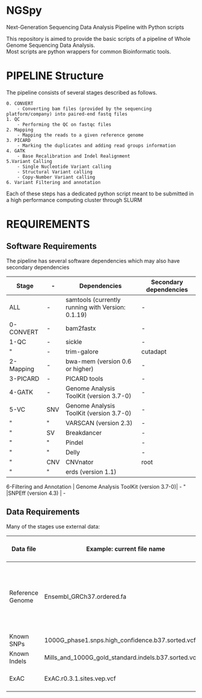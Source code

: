 # NGSpy


Next-Generation Sequencing Data Analysis Pipeline with Python scripts


This repository is aimed to provide the basic scripts of a pipeline of Whole Genome Sequencing Data Analysis. <br>
Most scripts are python wrappers for common  Bioinformatic tools. 

# PIPELINE Structure

The pipeline consists of several stages described as follows.

    0. CONVERT
        - Converting bam files (provided by the sequencing platform/company) into paired-end fastq files
    1. QC
        - Performing the QC on fastqc files
    2. Mapping
        - Mapping the reads to a given reference genome
    3. PICARD
        - Marking the duplicates and adding read groups information
    4. GATK
        - Base Recalibration and Indel Realignment
    5.Variant Calling
        - Single Nucleotide Variant calling
        - Structural Variant calling
        - Copy-Number Variant calling
    6. Variant Filtering and annotation
    

Each of these steps has a dedicated python script meant to be submitted in a high performance computing cluster through SLURM


# REQUIREMENTS


## Software Requirements

The pipeline has several software dependencies which may also have secondary dependencies

Stage |-| Dependencies    | Secondary dependencies
------------ |-| -------------| ---------------
ALL |-| samtools (currently running with Version: 0.1.19)|  -     
0-CONVERT |-| bam2fastx |     -       
1-QC      |-| sickle |       -       
   "     |-| trim-galore | cutadapt
2-Mapping |-| bwa-mem (version 0.6 or higher)|     -       
3-PICARD |-| PICARD tools |     -     
4-GATK |-| Genome Analysis ToolKit (version 3.7-0)|    -    
5-VC |SNV| Genome Analysis ToolKit (version 3.7-0)|    -
  "  | " |VARSCAN (version 2.3)|   -
" | SV | Breakdancer | - 
" | " | Pindel | -
" | " | Delly | -
" | CNV | CNVnator | root
" | " |erds (version 1.1)|
 
6-Filtering and Annotation | Genome Analysis ToolKit (version 3.7-0)|    -
" |SNPEff (version 4.3) | - 

## Data Requirements

Many of the stages use external data:


Data file    | Example: current file name | Stage where used
------------ | -------------| -------------
Reference Genome| Ensembl_GRCh37.ordered.fa | 2-Mapping <br> 4-GATK <br> 5-VC <br> 6-Filtering and Annotation <br> 7-CNV <br> 8-SV
Known SNPs | 1000G_phase1.snps.high_confidence.b37.sorted.vcf.gz | 4-GATK <br> 5-VC
Known Indels | Mills_and_1000G_gold_standard.indels.b37.sorted.vcf.gz | 4-GATK <br> 5-VC
ExAC | ExAC.r0.3.1.sites.vep.vcf | 6-Filtering and Annotation 

